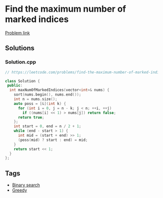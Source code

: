 # Find the maximum number of marked indices

[Problem link](https://leetcode.com/problems/find-the-maximum-number-of-marked-indices/)

## Solutions


### Solution.cpp
```cpp
// https://leetcode.com/problems/find-the-maximum-number-of-marked-indices/

class Solution {
 public:
  int maxNumOfMarkedIndices(vector<int>& nums) {
    sort(nums.begin(), nums.end());
    int n = nums.size();
    auto poss = [&](int k) {
      for (int i = 0, j = n - k; j < n; ++i, ++j)
        if ((nums[i] << 1) > nums[j]) return false;
      return true;
    };
    int start = 0, end = n / 2 + 1;
    while (end - start > 1) {
      int mid = (start + end) >> 1;
      (poss(mid) ? start : end) = mid;
    }
    return start << 1;
  }
};
```
## Tags

* [Binary search](/README.md#Binary_search)
* [Greedy](/README.md#Greedy)
